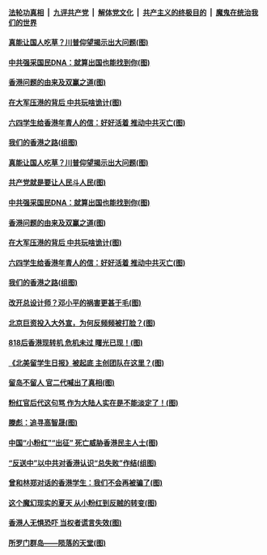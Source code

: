 ####  [法轮功真相](../../../../basic/blob/master/README.md?t=08250852) &nbsp;|&nbsp; [九评共产党](../../../../9ping.md/blob/master/README.md?t=08250852) &nbsp;|&nbsp; [解体党文化](../../../../jtdwh.md/blob/master/README.md?t=08250852)  &nbsp;|&nbsp; [共产主义的终极目的](../../../../gczydzjmd.md/blob/master/README.md?t=08250852) &nbsp;|&nbsp; [魔鬼在统治我们的世界](../../../../mgztzwmdsj.md/blob/master/README.md?t=08250852) 

#### [真能让国人吃草？川普仰望揭示出大问题(图)](../pages/p4/904924.md?t=08250852) 

#### [中共强采国民DNA：就算出国也能找到你(图)](../pages/p4/904840.md?t=08250852) 

#### [香港问题的由来及双赢之道(图)](../pages/p4/904858.md?t=08250852) 

#### [在大军压港的背后 中共玩啥诡计(图)](../pages/p4/904879.md?t=08250852) 

#### [六四学生给香港年青人的信：好好活着 推动中共灭亡(图)](../pages/p4/904843.md?t=08250852) 

#### [我们的香港之路(组图)](../pages/p4/904864.md?t=08250852) 

#### [真能让国人吃草？川普仰望揭示出大问题(图)](../pages/p4/904924.md?t=08250852) 

#### [共产党就是要让人民斗人民(图)](../pages/p4/904901.md?t=08250852) 

#### [中共强采国民DNA：就算出国也能找到你(图)](../pages/p4/904840.md?t=08250852) 

#### [香港问题的由来及双赢之道(图)](../pages/p4/904858.md?t=08250852) 

#### [在大军压港的背后 中共玩啥诡计(图)](../pages/p4/904879.md?t=08250852) 

#### [六四学生给香港年青人的信：好好活着 推动中共灭亡(图)](../pages/p4/904843.md?t=08250852) 

#### [我们的香港之路(组图)](../pages/p4/904864.md?t=08250852) 

#### [改开总设计师？邓小平的祸害更甚于毛(图)](../pages/p4/904785.md?t=08250852) 

#### [北京巨资投入大外宣，为何反频频被打脸？(图)](../pages/p4/904789.md?t=08250852) 

#### [818后香港现转机 危机未过 曙光已现！(图)](../pages/p4/904782.md?t=08250852) 

#### [《北美留学生日报》被起底 主创团队在这里？(图)](../pages/p4/904760.md?t=08250852) 

#### [留岛不留人 官二代喊出了真相(图)](../pages/p4/904759.md?t=08250852) 

#### [粉红官后代这句骂 作为大陆人实在是不能淡定了！(图)](../pages/p4/904757.md?t=08250852) 

#### [滕彪：追寻高智晟(图)](../pages/p4/904690.md?t=08250852) 

#### [中国“小粉红”“出征” 死亡威胁香港民主人士(图)](../pages/p4/904671.md?t=08250852) 

#### [“反送中”以中共对香港认识“总失败”作结(组图)](../pages/p4/904669.md?t=08250852) 

#### [曾和林郑对话的香港学生：我们不会再被骗了(图)](../pages/p4/904663.md?t=08250852) 

#### [这个魔幻现实的夏天 从小粉红到反贼的转变(图)](../pages/p4/904653.md?t=08250852) 

#### [香港人无惧恐吓 当权者谎言失效(图)](../pages/p4/904648.md?t=08250852) 

#### [所罗门群岛——陨落的天堂(图)](../pages/p4/904646.md?t=08250852) 

